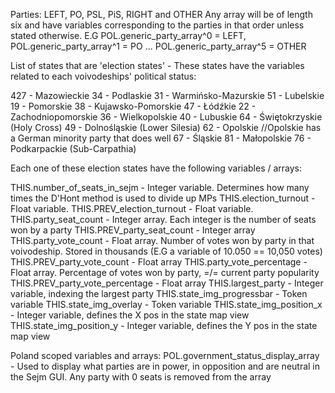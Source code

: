 Parties: LEFT, PO, PSL, PiS, RIGHT and OTHER
Any array will be of length six and have variables corresponding to the parties in that order unless stated otherwise.
E.G POL.generic_party_array^0 = LEFT, POL.generic_party_array^1 = PO ... POL.generic_party_array^5 = OTHER

List of states that are 'election states' - These states have the variables related to each voivodeships' political status:

427	- Mazowieckie
34	- Podlaskie
31	- Warmińsko-Mazurskie
51	- Lubelskie
19	- Pomorskie
38	- Kujawsko-Pomorskie
47	- Łódźkie
22	- Zachodniopomorskie
36	- Wielkopolskie
40	- Lubuskie
64	- Świętokrzyskie (Holy Cross)
49	- Dolnośląskie (Lower Silesia)
62	- Opolskie 				//Opolskie has a German minority party that does well
67	- Śląskie
81	- Małopolskie
76	- Podkarpackie (Sub-Carpathia)

Each one of these election states have the following variables / arrays:

THIS.number_of_seats_in_sejm	- Integer variable. Determines how many times the D'Hont method is used to divide up MPs
THIS.election_turnout 			- Float variable.
THIS.PREV_election_turnout 		- Float variable.
THIS.party_seat_count			- Integer array. Each integer is the number of seats won by a party
THIS.PREV_party_seat_count		- Integer array
THIS.party_vote_count			- Float array. Number of votes won by party in that voivodeship. Stored in thousands (E.G a variable of 10.050 == 10,050 votes)
THIS.PREV_party_vote_count		- Float array
THIS.party_vote_percentage		- Float array. Percentage of votes won by party, =/= current party popularity
THIS.PREV_party_vote_percentage	- Float array
THIS.largest_party				- Integer variable, indexing the largest party
THIS.state_img_progressbar		- Token variable
THIS.state_img_overlay			- Token variable
THIS.state_img_position_x		- Integer variable, defines the X pos in the state map view
THIS.state_img_position_y		- Integer variable, defines the Y pos in the state map view

Poland scoped variables and arrays:
POL.government_status_display_array - Used to display what parties are in power, in opposition and are neutral in the Sejm GUI. Any party with 0 seats is removed from the array